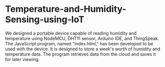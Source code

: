 # Temperature-and-Humidity-Sensing-using-IoT
We designed a portable device capable of reading humidity and temperature using NodeMCU, DHT11 sensor, Arduino IDE, and ThingSpeak.
The JavaScript program, named "index.html," has been developed to be used with the device. It is designed to store a week's worth of humidity and temperature data. 
The program retrieves data from the cloud and saves it for later viewing.
